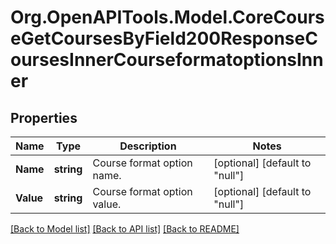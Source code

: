 # Org.OpenAPITools.Model.CoreCourseGetCoursesByField200ResponseCoursesInnerCourseformatoptionsInner

## Properties

Name | Type | Description | Notes
------------ | ------------- | ------------- | -------------
**Name** | **string** | Course format option name. | [optional] [default to "null"]
**Value** | **string** | Course format option value. | [optional] [default to "null"]

[[Back to Model list]](../README.md#documentation-for-models) [[Back to API list]](../README.md#documentation-for-api-endpoints) [[Back to README]](../README.md)

